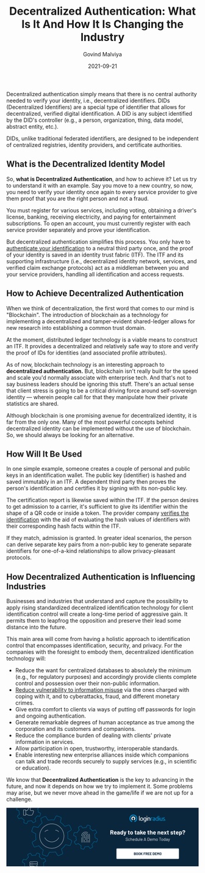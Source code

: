 ﻿---
title: "Decentralized Authentication: What Is It And How It Is Changing the Industry"
date: "2021-09-21"
coverImage: "what-is-decentralized-authentication-cover.jpg"
tags: ["security"]
featured: false 
author: "Govind Malviya"
description: "Decentralized Authentication is the key to advancing in the future, and now it depends on how you try to implement it. This blog explains what decentralization means for the next wave of business security."
metatitle: "What is Decentralized Authentication? | LoginRadius"
metadescription: "Know more about decentralization authentication, what it is and how it is changing the world around us. Is it necessary or just a hype created?"
---


Decentralized authentication simply means that there is no central authority needed to verify your identity, i.e., decentralized identifiers. DIDs (Decentralized Identifiers) are a special type of identifier that allows for decentralized, verified digital identification. A DID is any subject identified by the DID's controller (e.g., a person, organization, thing, data model, abstract entity, etc.). 

DIDs, unlike traditional federated identifiers, are designed to be independent of centralized registries, identity providers, and certificate authorities.


## What is the Decentralized Identity Model 

So, **what is Decentralized Authentication**, and how to achieve it? Let us try to understand it with an example. Say you move to a new country, so now, you need to verify your identity once again to every service provider to give them proof that you are the right person and not a fraud.

You must register for various services, including voting, obtaining a driver's license, banking, receiving electricity, and paying for entertainment subscriptions. To open an account, you must currently register with each service provider separately and prove your identification.

But decentralized authentication simplifies this process. You only have to [authenticate your identification](https://www.loginradius.com/authentication/) to a neutral third party once, and the proof of your identity is saved in an identity trust fabric (ITF). The ITF and its supporting infrastructure (i.e., decentralized identity network, services, and verified claim exchange protocols) act as a middleman between you and your service providers, handling all identification and access requests.


## How to Achieve Decentralized Authentication

When we think of decentralization, the first word that comes to our mind is "Blockchain". The introduction of blockchain as a technology for implementing a decentralized and tamper-evident shared-ledger allows for new research into establishing a common trust domain.

At the moment, distributed ledger technology is a viable means to construct an ITF. It provides a decentralized and relatively safe way to store and verify the proof of IDs for identities (and associated profile attributes).

As of now, blockchain technology is an interesting approach to **decentralized authentication.** But, blockchain isn't really built for the speed and scale you'd normally associate with enterprise tech. And that's not to say business leaders should be ignoring this stuff. There's an actual sense that client stress is going to be a critical driving force around self-sovereign identity — wherein people call for that they manipulate how their private statistics are shared.

Although blockchain is one promising avenue for decentralized identity, it is far from the only one. Many of the most powerful concepts behind decentralized identity can be implemented without the use of blockchain. So, we should always be looking for an alternative.


## How Will It Be Used

In one simple example, someone creates a couple of personal and public keys in an identification wallet. The public key (identifier) is hashed and saved immutably in an ITF. A dependent third party then proves the person's identification and certifies it by signing with its non-public key. 

The certification report is likewise saved within the ITF. If the person desires to get admission to a carrier, it's sufficient to give its identifier within the shape of a QR code or inside a token. The provider company [verifies the identification](https://www.loginradius.com/blog/identity/what-is-identity-verification/) with the aid of evaluating the hash values of identifiers with their corresponding hash facts within the ITF. 

If they match, admission is granted. In greater ideal scenarios, the person can derive separate key pairs from a non-public key to generate separate identifiers for one-of-a-kind relationships to allow privacy-pleasant protocols.


## How Decentralized Authentication is Influencing Industries

Businesses and industries that understand and capture the possibility to apply rising standardized decentralized identification technology for client identification control will create a long-time period of aggressive gain. It permits them to leapfrog the opposition and preserve their lead some distance into the future.

This main area will come from having a holistic approach to identification control that encompasses identification, security, and privacy. For the companies with the foresight to embody them, decentralized identification technology will:  



* Reduce the want for centralized databases to absolutely the minimum (e.g., for regulatory purposes) and accordingly provide clients complete control and possession over their non-public information.
* [Reduce vulnerability to information misuse](https://www.loginradius.com/blog/identity/consumer-data-privacy-security/) via the ones charged with coping with it, and to cyberattacks, fraud, and different monetary crimes.
* Give extra comfort to clients via ways of putting off passwords for login and ongoing authentication. 
* Generate remarkable degrees of human acceptance as true among the corporation and its customers and companions.
* Reduce the compliance burden of dealing with clients' private information in services.
* Allow participation in open, trustworthy, interoperable standards.
* Enable interesting new enterprise alliances inside which companions can talk and trade records securely to supply services (e.g., in scientific or education).

We know that **Decentralized Authentication** is the key to advancing in the future, and now it depends on how we try to implement it. Some problems may arise, but we never move ahead in the game/life if we are not up for a challenge.

[![book-a-demo-loginradius](../../assets/book-a-demo-loginradius.png)](https://www.loginradius.com/book-a-demo/)

